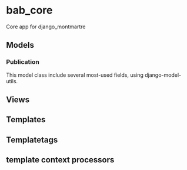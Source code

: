 # bab_core

Core app for django_montmartre

## Models

### Publication
This model class include several most-used fields, using django-model-utils.

#### 

## Views

## Templates

## Templatetags

## template context processors
